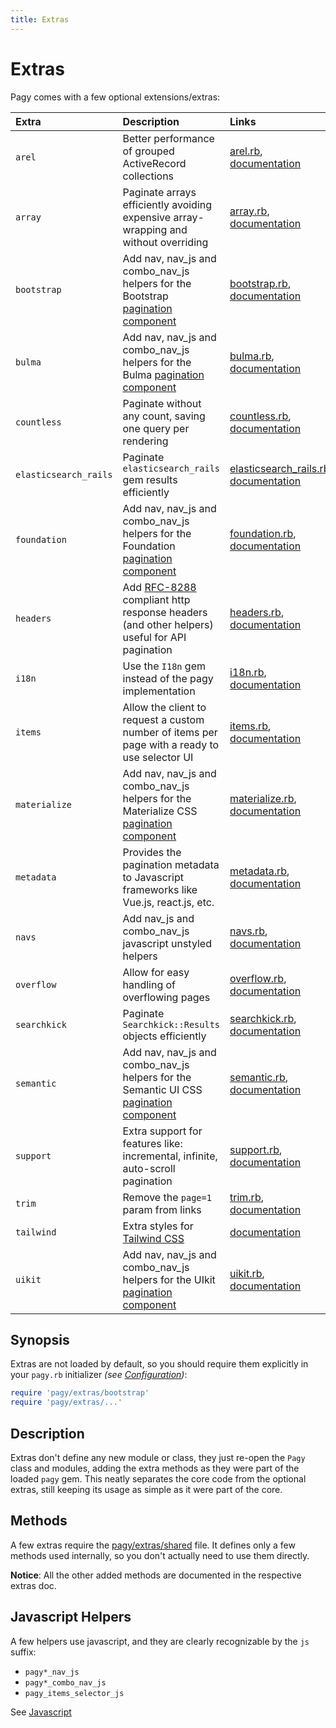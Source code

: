 ```yaml
---
title: Extras
---
```

# Extras

Pagy comes with a few optional extensions/extras:

| Extra                 | Description                                                                                                                                | Links                                                                                                                                                                                   |
|:----------------------|:-------------------------------------------------------------------------------------------------------------------------------------------|:----------------------------------------------------------------------------------------------------------------------------------------------------------------------------------------|
| `arel`                | Better performance of grouped ActiveRecord collections                                                                                     | [arel.rb](https://github.com/ddnexus/pagy/blob/master/lib/pagy/extras/arel.rb), [documentation](http://ddnexus.github.io/pagy/extras/arel)                                              |
| `array`               | Paginate arrays efficiently avoiding expensive array-wrapping and without overriding                                                       | [array.rb](https://github.com/ddnexus/pagy/blob/master/lib/pagy/extras/array.rb), [documentation](http://ddnexus.github.io/pagy/extras/array)                                           |
| `bootstrap`           | Add nav, nav_js and combo_nav_js helpers for the Bootstrap [pagination component](https://getbootstrap.com/docs/4.1/components/pagination) | [bootstrap.rb](https://github.com/ddnexus/pagy/blob/master/lib/pagy/extras/bootstrap.rb), [documentation](http://ddnexus.github.io/pagy/extras/bootstrap)                               |
| `bulma`               | Add nav, nav_js and combo_nav_js helpers for the Bulma [pagination component](https://bulma.io/documentation/components/pagination)        | [bulma.rb](https://github.com/ddnexus/pagy/blob/master/lib/pagy/extras/bulma.rb), [documentation](http://ddnexus.github.io/pagy/extras/bulma)                                           |
| `countless`           | Paginate without any count, saving one query per rendering                                                                                 | [countless.rb](https://github.com/ddnexus/pagy/blob/master/lib/pagy/extras/countless.rb), [documentation](http://ddnexus.github.io/pagy/extras/countless)                               |
| `elasticsearch_rails` | Paginate `elasticsearch_rails` gem results efficiently                                                                                     | [elasticsearch_rails.rb](https://github.com/ddnexus/pagy/blob/master/lib/pagy/extras/elasticsearch_rails.rb), [documentation](http://ddnexus.github.io/pagy/extras/elasticsearch_rails) |
| `foundation`          | Add nav, nav_js and combo_nav_js helpers for the Foundation [pagination component](https://foundation.zurb.com/sites/docs/pagination.html) | [foundation.rb](https://github.com/ddnexus/pagy/blob/master/lib/pagy/extras/foundation.rb), [documentation](http://ddnexus.github.io/pagy/extras/foundation)                            |
| `headers`             | Add [RFC-8288](https://tools.ietf.org/html/rfc8288) compliant http response headers (and other helpers) useful for API pagination          | [headers.rb](https://github.com/ddnexus/pagy/blob/master/lib/pagy/extras/headers.rb), [documentation](http://ddnexus.github.io/pagy/extras/headers)                                     |
| `i18n`                | Use the `I18n` gem instead of the pagy implementation                                                                                      | [i18n.rb](https://github.com/ddnexus/pagy/blob/master/lib/pagy/extras/i81n.rb), [documentation](http://ddnexus.github.io/pagy/extras/i18n)                                              |
| `items`               | Allow the client to request a custom number of items per page with a ready to use selector UI                                              | [items.rb](https://github.com/ddnexus/pagy/blob/master/lib/pagy/extras/items.rb), [documentation](http://ddnexus.github.io/pagy/extras/items)                                           |
| `materialize`         | Add nav, nav_js and combo_nav_js helpers for the Materialize CSS [pagination component](https://materializecss.com/pagination.html)        | [materialize.rb](https://github.com/ddnexus/pagy/blob/master/lib/pagy/extras/materialize.rb), [documentation](http://ddnexus.github.io/pagy/extras/materialize)                         |
| `metadata`            | Provides the pagination metadata to Javascript frameworks like Vue.js, react.js, etc.                                                      | [metadata.rb](https://github.com/ddnexus/pagy/blob/master/lib/pagy/extras/metadata.rb), [documentation](http://ddnexus.github.io/pagy/extras/metadata)                                  |
| `navs`                | Add nav_js and combo_nav_js javascript unstyled helpers                                                                                    | [navs.rb](https://github.com/ddnexus/pagy/blob/master/lib/pagy/extras/navs.rb), [documentation](http://ddnexus.github.io/pagy/extras/navs)                                              |
| `overflow`            | Allow for easy handling of overflowing pages                                                                                               | [overflow.rb](https://github.com/ddnexus/pagy/blob/master/lib/pagy/extras/overflow.rb), [documentation](http://ddnexus.github.io/pagy/extras/overflow)                                  |
| `searchkick`          | Paginate `Searchkick::Results` objects efficiently                                                                                         | [searchkick.rb](https://github.com/ddnexus/pagy/blob/master/lib/pagy/extras/searchkick.rb), [documentation](http://ddnexus.github.io/pagy/extras/searchkick)                            |
| `semantic`            | Add nav, nav_js and combo_nav_js helpers for the Semantic UI CSS [pagination component](https://semantic-ui.com/collections/menu.html)     | [semantic.rb](https://github.com/ddnexus/pagy/blob/master/lib/pagy/extras/semantic.rb), [documentation](http://ddnexus.github.io/pagy/extras/semantic)                                  |
| `support`             | Extra support for features like: incremental, infinite, auto-scroll pagination                                                             | [support.rb](https://github.com/ddnexus/pagy/blob/master/lib/pagy/extras/support.rb), [documentation](http://ddnexus.github.io/pagy/extras/support)                                     |
| `trim`                | Remove the `page=1` param from links                                                                                                       | [trim.rb](https://github.com/ddnexus/pagy/blob/master/lib/pagy/extras/trim.rb), [documentation](http://ddnexus.github.io/pagy/extras/trim)                                              |
| `tailwind`            | Extra styles for [Tailwind CSS](https://tailwindcss.com)                                                                                   | [documentation](http://ddnexus.github.io/pagy/extras/tailwind)                                                                                                                          |
| `uikit`               | Add nav, nav_js and combo_nav_js helpers for the UIkit [pagination component](https://getuikit.com/docs/pagination)                        | [uikit.rb](https://github.com/ddnexus/pagy/blob/master/lib/pagy/extras/uikit.rb), [documentation](http://ddnexus.github.io/pagy/extras/uikit)                                           |

## Synopsis

Extras are not loaded by default, so you should require them explicitly in your `pagy.rb` initializer _(see [Configuration](how-to.md#global-configuration))_:

```ruby
require 'pagy/extras/bootstrap'
require 'pagy/extras/...'
```

## Description

Extras don't define any new module or class, they just re-open the `Pagy` class and modules, adding the extra methods as they were part of the loaded `pagy` gem. This neatly separates the core code from the optional extras, still keeping its usage as simple as it were part of the core.

## Methods

A few extras require the [pagy/extras/shared](https://github.com/ddnexus/pagy/blob/master/lib/pagy/extras/shared.rb) file. It defines only a few methods used internally, so you don't actually need to use them directly.

**Notice**: All the other added methods are documented in the respective extras doc.

## Javascript Helpers

A few helpers use javascript, and they are clearly recognizable by the `js` suffix:

- `pagy*_nav_js`
- `pagy*_combo_nav_js`
- `pagy_items_selector_js`

See [Javascript](api/javascript.md)
